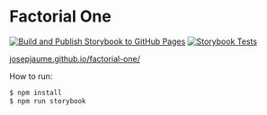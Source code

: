 # Factorial One

[![Build and Publish Storybook to GitHub Pages](https://github.com/josepjaume/factorial-one/actions/workflows/deploy.yaml/badge.svg)](https://github.com/josepjaume/factorial-one/actions/workflows/deploy.yaml)
[![Storybook Tests](https://github.com/josepjaume/factorial-one/actions/workflows/storybook-tests.yaml/badge.svg)](https://github.com/josepjaume/factorial-one/actions/workflows/storybook-tests.yaml)

[josepjaume.github.io/factorial-one/](josepjaume.github.io/factorial-one/)

How to run:

```bash
$ npm install
$ npm run storybook
```
